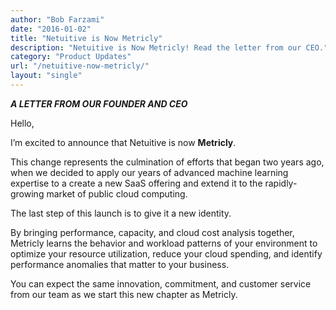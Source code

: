 ```yaml
---
author: "Bob Farzami"
date: "2016-01-02"
title: "Netuitive is Now Metricly"
description: "Netuitive is Now Metricly! Read the letter from our CEO."
category: "Product Updates"
url: "/netuitive-now-metricly/"
layout: "single"
---
```

***A LETTER FROM OUR FOUNDER AND CEO***

Hello,

I’m excited to announce that Netuitive is now **Metricly**.

This change represents the culmination of efforts that began two years ago, when we decided to apply our years of advanced machine learning expertise to a create a new SaaS offering and extend it to the rapidly-growing market of public cloud computing.

The last step of this launch is to give it a new identity.

By bringing performance, capacity, and cloud cost analysis together, Metricly learns the behavior and workload patterns of your environment to optimize your resource utilization, reduce your cloud spending, and identify performance anomalies that matter to your business.

You can expect the same innovation, commitment, and customer service from our team as we start this new chapter as Metricly.
